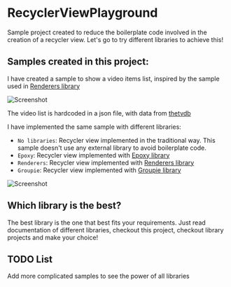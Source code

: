 # RecyclerViewPlayground
Sample project created to reduce the boilerplate code involved in the creation of a recycler view. Let's go to try different libraries to achieve this!

## Samples created in this project:
I have created a sample to show a video items list, inspired by the sample
used in [Renderers library](https://github.com/pedrovgs/Renderers)

![Screenshot](https://cloud.githubusercontent.com/assets/7917956/20248432/59fd2620-a9e4-11e6-8bb6-838bcfb89a50.png)

The video list is hardcoded in a json file, with data from [thetvdb](http://thetvdb.com/)

I have implemented the same sample with different libraries:
- `No libraries`: Recycler view implemented in the traditional way. This sample doesn't use any external library to avoid boilerplate code.
- `Epoxy`: Recycler view implemented with [Epoxy library](https://github.com/airbnb/epoxy)
- `Renderers`: Recycler view implemented with [Renderers library](https://github.com/pedrovgs/Renderers)
- `Groupie`: Recycler view implemented with [Groupie library](https://github.com/Genius/groupie)

![Screenshot](https://cloud.githubusercontent.com/assets/7917956/20248403/cccdb602-a9e3-11e6-93f4-bb6788714a47.png)

## Which library is the best?
The best library is the one that best fits your requirements. Just read documentation of different libraries,
checkout this project, checkout library projects and make your choice!

## TODO List
Add more complicated samples to see the power of all libraries